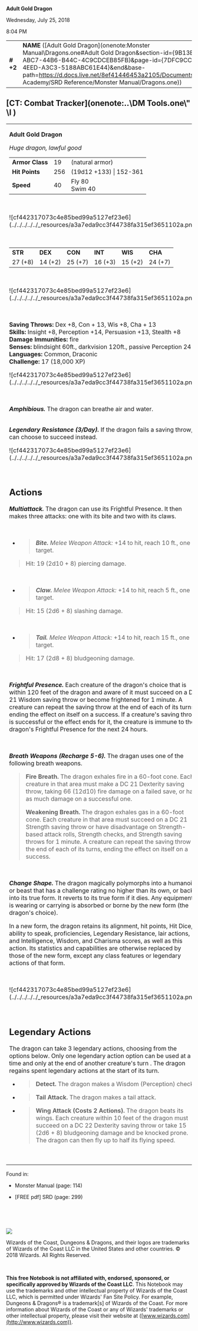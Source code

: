 
**Adult Gold Dragon**

Wednesday, July 25, 2018

8:04 PM

|           |                                                                                                                                                                                                                                                                                                                    |        |         |         |     |       |          |
|-----------|--------------------------------------------------------------------------------------------------------------------------------------------------------------------------------------------------------------------------------------------------------------------------------------------------------------------|--------|---------|---------|-----|-------|----------|
| **\# +2** | **NAME** ([Adult Gold Dragon](onenote:Monster Manual\\Dragons.one#Adult Gold Dragon&section-id={9B13BEB9-ABC7-44B6-B44C-4C9CDCEB85FB}&page-id={7DFC9CC6-35AB-4EED-A3C3-5188ABC61E44}&end&base-path=https://d.docs.live.net/8ef41446453a2105/Documents/Adventure Academy/SRD Reference/Monster Manual/Dragons.one)) | **19** | **256** | **256** | \-  | Notes | 18000 XP |

## [CT: Combat Tracker](onenote:..\\DM Tools.one\\" \l )

<table><tbody><tr class="odd"><td><p><strong>Adult Gold Dragon</strong></p><p><em>Huge dragon, lawful good<br />
</em></p><table><tbody><tr class="odd"><td><strong>Armor Class</strong></td><td>19</td><td>(natural armor)</td></tr><tr class="even"><td><strong>Hit Points</strong></td><td>256</td><td>(19d12 +133) | 152-361</td></tr><tr class="odd"><td><strong>Speed</strong></td><td>40</td><td>Fly 80<br />
Swim 40</td></tr></tbody></table><p> </p><p>![cf442317073c4e85bed99a5127ef23e6](../../../../../_resources/a3a7eda9cc3f44738fa315ef3651102a.png)</p><p> </p><table><tbody><tr class="odd"><td><strong>STR</strong></td><td><strong>DEX</strong></td><td><strong>CON</strong></td><td><strong>INT</strong></td><td><strong>WIS</strong></td><td><strong>CHA</strong></td></tr><tr class="even"><td>27 (+8)</td><td>14 (+2)</td><td>25 (+7)</td><td>16 (+3)</td><td>15 (+2)</td><td>24 (+7)</td></tr></tbody></table><p> </p><p>![cf442317073c4e85bed99a5127ef23e6](../../../../../_resources/a3a7eda9cc3f44738fa315ef3651102a.png)</p><p> </p><p><strong>Saving Throws:</strong> Dex +8, Con + 13, Wis +8, Cha + 13<br />
<strong>Skills:</strong> Insight +8, Perception +14, Persuasion +13, Stealth +8<br />
<strong>Damage Immunities:</strong> fire<br />
<strong>Senses:</strong> blindsight 60ft., darkvision 120ft., passive Perception 24<br />
<strong>Languages:</strong> Common, Draconic<br />
<strong>Challenge:</strong> 17 (18,000 XP)</p><p>![cf442317073c4e85bed99a5127ef23e6](../../../../../_resources/a3a7eda9cc3f44738fa315ef3651102a.png)</p><p> </p><p><em><strong>Amphibious.</strong></em> The dragon can breathe air and water.</p><p><em><strong><br />
Legendary Resistance (3/Day).</strong></em> If the dragon fails a saving throw, it can choose to succeed instead.</p><p>![cf442317073c4e85bed99a5127ef23e6](../../../../../_resources/a3a7eda9cc3f44738fa315ef3651102a.png)</p><p> </p><h2 id="actions"><strong>Actions</strong></h2><p><em><strong>Multiattack.</strong></em> The dragon can use its Frightful Presence. It then makes three attacks: one with its bite and two with its claws.</p><p> </p><ul><li><blockquote><p><em><strong>Bite.</strong> Melee Weapon Attack:</em> +14 to hit, reach 10 ft., one target.</p></blockquote></li></ul><blockquote><p>Hit: 19 (2d10 + 8) piercing damage.</p></blockquote><p> </p><ul><li><blockquote><p><em><strong>Claw.</strong> Melee Weapon Attack:</em> +14 to hit, reach 5 ft., one target.</p></blockquote></li></ul><blockquote><p>Hit: 15 (2d6 + 8) slashing damage.</p></blockquote><p> </p><ul><li><blockquote><p><em><strong>Tail.</strong> Melee Weapon Attack:</em> +14 to hit, reach 15 ft., one target.</p></blockquote></li></ul><blockquote><p>Hit: 17 (2d8 + 8) bludgeoning damage.</p></blockquote><p> </p><p><em><strong>Frightful Presence.</strong></em> Each creature of the dragon's choice that is within 120 feet of the dragon and aware of it must succeed on a DC 21 Wisdom saving throw or become frightened for 1 minute. A creature can repeat the saving throw at the end of each of its turns, ending the effect on itself on a success. If a creature's saving throw is successful or the effect ends for it, the creature is immune to the dragon's Frightful Presence for the next 24 hours.</p><p> </p><p><em><strong>Breath Weapons (Recharge 5-6).</strong></em> The dragan uses one of the following breath weapons.</p><blockquote><p><strong>Fire Breath.</strong> The dragon exhales fire in a 60-foot cone. Each creature in that area must make a DC 21 Dexterity saving throw, taking 66 (12d10) fire damage on a failed save, or half as much damage on a successful one.</p><p><strong>Weakening Breath.</strong> The dragon exhales gas in a 60-foot cone. Each creature in that area must succeed on a DC 21 Strength saving throw or have disadvantage on Strength-based attack rolls, Strength checks, and Strength saving throws for 1 minute. A creature can repeat the saving throw at the end of each of its turns, ending the effect on itself on a success.</p></blockquote><p> </p><p><em><strong>Change Shape.</strong></em> The dragon magically polymorphs into a humanoid or beast that has a challenge rating no higher than its own, or back into its true form. It reverts to its true form if it dies. Any equipment it is wearing or carrying is absorbed or borne by the new form (the dragon's choice).</p><p>In a new form, the dragon retains its alignment, hit points, Hit Dice, ability to speak, proficiencies, Legendary Resistance, lair actions, and Intelligence, Wisdom, and Charisma scores, as well as this action. Its statistics and capabilities are otherwise replaced by those of the new form, except any class features or legendary actions of that form.</p><p> </p><p>![cf442317073c4e85bed99a5127ef23e6](../../../../../_resources/a3a7eda9cc3f44738fa315ef3651102a.png)</p><p> </p><h2 id="legendary-actions"><strong>Legendary Actions</strong></h2><p>The dragon can take 3 legendary actions, choosing from the options below. Only one legendary action option can be used at a time and only at the end of another creature's turn . The dragon regains spent legendary actions at the start of its turn.</p><ul><li><blockquote><p><strong>Detect.</strong> The dragon makes a Wisdom (Perception) check.</p></blockquote></li><li><blockquote><p><strong>Tail Attack.</strong> The dragon makes a tail attack.</p></blockquote></li><li><blockquote><p><strong>Wing Attack (Costs 2 Actions).</strong> The dragon beats its wings. Each creature within 10 feet of the dragon must succeed on a DC 22 Dexterity saving throw or take 15 (2d6 + 8) bludgeoning damage and be knocked prone. The dragon can then fly up to half its flying speed.</p></blockquote></li></ul><p> </p></td></tr></tbody></table>

Found in:

-   Monster Manual (page: 114)

-   \[FREE pdf\] SRD (page: 299)

 

 

![](tmp\media\image2.png)

Wizards of the Coast, Dungeons & Dragons, and their logos are trademarks of Wizards of the Coast LLC in the United States and other countries. © 2018 Wizards. All Rights Reserved.

 

**This free Notebook is not affiliated with, endorsed, sponsored, or specifically approved by Wizards of the Coast LLC**. This Notebook may use the trademarks and other intellectual property of Wizards of the Coast LLC, which is permitted under Wizards' Fan Site Policy. For example, Dungeons & Dragons® is a trademark\[s\] of Wizards of the Coast. For more information about Wizards of the Coast or any of Wizards' trademarks or other intellectual property, please visit their website at ([www.wizards.com](http://www.wizards.com)).
